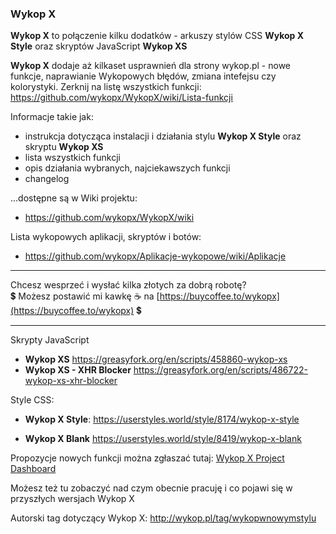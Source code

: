 ### Wykop X

<!--
**wykopx/WykopX** is a ✨ _special_ ✨ repository because its `README.md` (this file) appears on your GitHub profile.

Here are some ideas to get you started:

- 🔭 I’m currently working on ...
- 🌱 I’m currently learning ...
- 👯 I’m looking to collaborate on ...
- 🤔 I’m looking for help with ...
- 💬 Ask me about ...
- 📫 How to reach me: ...
- 😄 Pronouns: ...
- ⚡ Fun fact: ...
-->

**Wykop X** to połączenie kilku dodatków - arkuszy stylów CSS **Wykop X Style** oraz skryptów JavaScript **Wykop XS**    
 
**Wykop X** dodaje aż kilkaset usprawnień dla strony wykop.pl - nowe funkcje, naprawianie Wykopowych błędów, zmiana intefejsu czy kolorystyki.
Zerknij na listę wszystkich funkcji:
https://github.com/wykopx/WykopX/wiki/Lista-funkcji

Informacje takie jak:
- instrukcja dotycząca instalacji i działania stylu **Wykop X Style** oraz skryptu **Wykop XS**
- lista wszystkich funkcji
- opis działania wybranych, najciekawszych funkcji
- changelog
   
...dostępne są w Wiki projektu:    
- https://github.com/wykopx/WykopX/wiki   
   
Lista wykopowych aplikacji, skryptów i botów:   
- https://github.com/wykopx/Aplikacje-wykopowe/wiki/Aplikacje
   
   
***   
Chcesz wesprzeć i wysłać kilka złotych za dobrą robotę?     
💲 Możesz postawić mi kawkę ☕ na [https://buycoffee.to/wykopx](https://buycoffee.to/wykopx) 💲   
***   
         
        
Skrypty JavaScript   
- **Wykop XS** https://greasyfork.org/en/scripts/458860-wykop-xs
- **Wykop XS - XHR Blocker** https://greasyfork.org/en/scripts/486722-wykop-xs-xhr-blocker
     
Style CSS:   
- **Wykop X Style**: https://userstyles.world/style/8174/wykop-x-style   
   
- **Wykop X Blank** https://userstyles.world/style/8419/wykop-x-blank   

      
   


Propozycje nowych funkcji można zgłaszać tutaj:
[Wykop X Project Dashboard](https://github.com/users/wykopx/projects/1/views/1?filterQuery=-status%3A%22%E2%9C%85+Done%22++-status%3A%22%E2%9B%94+No%2C+no%2C+no%22+&groupedBy%5BcolumnId%5D=Status)


Możesz też tu zobaczyć nad czym obecnie pracuję i co pojawi się w przyszłych wersjach Wykop X


Autorski tag dotyczący Wykop X:
http://wykop.pl/tag/wykopwnowymstylu

